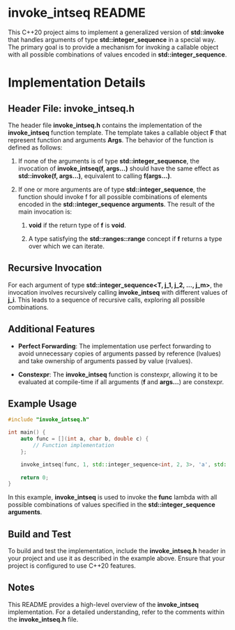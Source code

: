 
# invoke_intseq README

This C++20 project aims to implement a generalized version of __std::invoke__ that handles arguments of type __std::integer_sequence__ in a special way. The primary goal is to provide a mechanism for invoking a callable object with all possible combinations of values encoded in __std::integer_sequence__.

# Implementation Details
## Header File: invoke_intseq.h
The header file __invoke_intseq.h__ contains the implementation of the __invoke_intseq__ function template. The template takes a callable object __F__ that represent function and arguments __Args__. The behavior of the function is defined as follows:

1. If none of the arguments is of type __std::integer_sequence__, the invocation of __invoke_intseq(f, args...)__ should have the same effect as __std::invoke(f, args...)__, equivalent to calling __f(args...)__.

2. If one or more arguments are of type __std::integer_sequence__, the function should invoke f for all possible combinations of elements encoded in the __std::integer_sequence arguments__. The result of the main invocation is:

    1. __void__ if the return type of __f__ is __void__.

    2. A type satisfying the __std::ranges::range__ concept if __f__ returns a type over which we can iterate.
   
## Recursive Invocation
For each argument of type __std::integer_sequence<T, j_1, j_2, ..., j_m>__, the invocation involves recursively calling __invoke_intseq__ with different values of __j_i__. This leads to a sequence of recursive calls, exploring all possible combinations.

## Additional Features
- __Perfect Forwarding__: The implementation use perfect forwarding to avoid unnecessary copies of arguments passed by reference (lvalues) and take ownership of arguments passed by value (rvalues).

- __Constexpr__: The __invoke_intseq__ function is constexpr, allowing it to be evaluated at compile-time if all arguments (__f__ and __args...__) are constexpr.

## Example Usage
```cpp
#include "invoke_intseq.h"

int main() {
    auto func = [](int a, char b, double c) {
        // Function implementation
    };

    invoke_intseq(func, 1, std::integer_sequence<int, 2, 3>, 'a', std::integer_sequence<double, 4.5, 6.7>);
    
    return 0;
}
```

In this example, __invoke_intseq__ is used to invoke the __func__ lambda with all possible combinations of values specified in the __std::integer_sequence arguments__.

## Build and Test
To build and test the implementation, include the __invoke_intseq.h__ header in your project and use it as described in the example above. Ensure that your project is configured to use C++20 features.

## Notes
This README provides a high-level overview of the __invoke_intseq__ implementation. For a detailed understanding, refer to the comments within the __invoke_intseq.h__ file.
